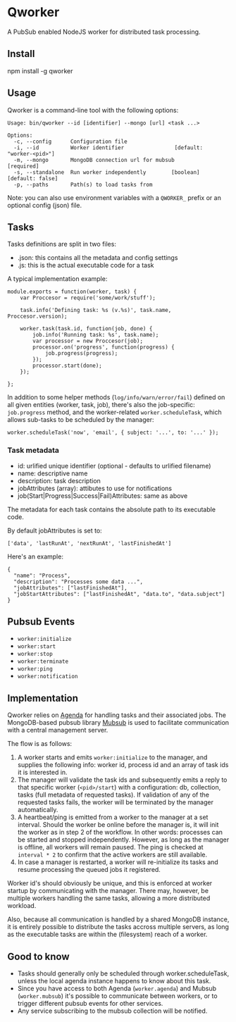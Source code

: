 # Qworker

A PubSub enabled NodeJS worker for distributed task processing.

## Install

npm install -g qworker

## Usage

Qworker is a command-line tool with the following options:

```
Usage: bin/qworker --id [identifier] --mongo [url] <task ...>

Options:
  -c, --config      Configuration file
  -i, --id          Worker identifier                [default: "worker-<pid>"]
  -m, --mongo       MongoDB connection url for mubsub               [required]
  -s, --standalone  Run worker independently        [boolean] [default: false]
  -p, --paths       Path(s) to load tasks from
```

Note: you can also use environment variables with a `QWORKER_` prefix or an
optional config (json) file.

## Tasks

Tasks definitions are split in two files:

- <task-name>.json: this contains all the metadata and config settings
- <task-name>.js: this is the actual executable code for a task

A typical implementation example:

```
module.exports = function(worker, task) {
    var Proccesor = require('some/work/stuff');
    
    task.info('Defining task: %s (v.%s)', task.name, Proccesor.version);
    
    worker.task(task.id, function(job, done) {
        job.info('Running task: %s', task.name);
        var processor = new Proccesor(job);
        processor.on('progress', function(progress) {
            job.progress(progress);
        });
        processor.start(done);
    });
    
};
```

In addition to some helper methods (`log/info/warn/error/fail`) defined on
all given entities (worker, task, job), there's also the job-specific:
`job.progress` method, and the worker-related `worker.scheduleTask`, which
allows sub-tasks to be scheduled by the manager:

```
worker.scheduleTask('now', 'email', { subject: '...', to: '...' });
```

### Task metadata

- id: urlified unique identifier (optional - defaults to urlified filename)
- name: descriptive name
- description: task description
- jobAttributes (array): attibutes to use for notifications
- job(Start|Progress|Success|Fail)Attributes: same as above

The metadata for each task contains the absolute path to its executable code.

By default jobAttributes is set to: 

`['data', 'lastRunAt', 'nextRunAt', 'lastFinishedAt']`

Here's an example:

```
{
  "name": "Process",
  "description": "Processes some data ...",
  "jobAttributes": ["lastFinishedAt"],
  "jobStartAttributes": ["lastFinishedAt", "data.to", "data.subject"]
}
```

## Pubsub Events

- `worker:initialize`
- `worker:start`
- `worker:stop`
- `worker:terminate`
- `worker:ping`
- `worker:notification`

## Implementation

Qworker relies on [Agenda](https://github.com/rschmukler/agenda/) for handling 
tasks and their associated jobs. The MongoDB-based pubsub library
[Mubsub](https://github.com/scttnlsn/mubsub/) is used to facilitate
communication with a central management server.

The flow is as follows:

1. A worker starts and emits `worker:initialize` to the manager,
   and supplies the following info: worker id, process id and an array
   of task ids it is interested in.
2. The manager will validate the task ids and subsequently emits a reply to
   that specific worker (`<pid>/start`) with a configuration:
   db, collection, tasks (full metadata of requested tasks).
   If validation of any of the requested tasks fails, the worker will be 
   terminated by the manager automatically.
3. A heartbeat/ping is emitted from a worker to the manager at a set interval.
   Should the worker be online before the manager is, it will init the worker
   as in step 2 of the workflow. In other words: processes can be started and
   stopped independently. However, as long as the manager is offline, all
   workers will remain paused. The ping is checked at `interval * 2` to
   confirm that the active workers are still available.
4. In case a manager is restarted, a worker will re-initialize its tasks
   and resume processing the queued jobs it registered.

Worker id's should obviously be unique, and this is enforced at worker startup
by communicating with the manager. There may, however, be multiple workers 
handling the same tasks, allowing a more distributed workload.

Also, because all communication is handled by a shared MongoDB instance, it is
entirely possible to distribute the tasks accross multiple servers, as long
as the executable tasks are within the (filesystem) reach of a worker.

## Good to know

- Tasks should generally only be scheduled through worker.scheduleTask,
  unless the local agenda instance happens to know about this task.
- Since you have access to both Agenda (`worker.agenda`) and Mubsub
  (`worker.mubsub`) it's possible to communicate between workers, or
  to trigger different pubsub events for other services.
- Any service subscribing to the mubsub collection will be notified.  